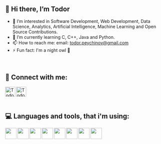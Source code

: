 <h2> 👋 Hi there, I’m Todor </h2>

- 👀 I’m interested in Software Development, Web Development, Data Science, Analytics, Artificial Intelligence, Machine Learning and Open Source Contributions.
- 🌱 I’m currently learning C, C++, Java and Python.
- 📫 How to reach me: email: todor.peychinov@gmail.com
- ⚡ Fun fact: I'm a night owl 🦉

<br>
<h2> 📱 Connect with me:</h2>

[<img align="left" alt="TodorPeychinov | Instagram" width="32px" src="https://upload.wikimedia.org/wikipedia/commons/thumb/a/a5/Instagram_icon.png/600px-Instagram_icon.png" />][instagram]
[<img align="left" alt="TodorPeychinov | LinkedIn" width="32px" src="https://upload.wikimedia.org/wikipedia/commons/thumb/8/81/LinkedIn_icon.svg/2048px-LinkedIn_icon.svg.png" />][linkedin]

[instagram]: https://www.instagram.com/tottogramm/
[linkedin]: https://www.linkedin.com/in/todor-peychinov-b5665b2b6/

<br>
<br>
<br>

 <h2> 💻 Languages and tools, that i'm using:</h2>
<img align="left"  width="36px" 
src="https://upload.wikimedia.org/wikipedia/commons/thumb/1/18/C_Programming_Language.svg/695px-C_Programming_Language.svg.png" />
<img align="left"  width="36px" 
src="https://upload.wikimedia.org/wikipedia/commons/thumb/1/18/ISO_C%2B%2B_Logo.svg/1822px-ISO_C%2B%2B_Logo.svg.png" />
<img align="left"  width="36px" 
src="https://cdn-icons-png.flaticon.com/512/5968/5968282.png" />
<img align="left"  width="36px" 
src="https://upload.wikimedia.org/wikipedia/commons/thumb/c/c3/Python-logo-notext.svg/1869px-Python-logo-notext.svg.png" />
<img align="left"  width="36px" 
src="https://upload.wikimedia.org/wikipedia/commons/thumb/5/59/Visual_Studio_Icon_2019.svg/2060px-Visual_Studio_Icon_2019.svg.png" />
<img align="left"  width="36px" 
src="https://upload.wikimedia.org/wikipedia/commons/thumb/9/9a/Visual_Studio_Code_1.35_icon.svg/2048px-Visual_Studio_Code_1.35_icon.svg.png" />
<img align="left"  width="36px" 
src="https://upload.wikimedia.org/wikipedia/commons/thumb/1/1d/PyCharm_Icon.svg/1024px-PyCharm_Icon.svg.png" />
<img align="left"  width="36px" 
src="https://upload.wikimedia.org/wikipedia/commons/thumb/9/9c/IntelliJ_IDEA_Icon.svg/2048px-IntelliJ_IDEA_Icon.svg.png" />






<!---

todorpeychinov/todorpeychinov is a ✨ special ✨ repository because its `README.md` (this file) appears on your GitHub profile.
You can click the Preview link to take a look at your changes.
--->
